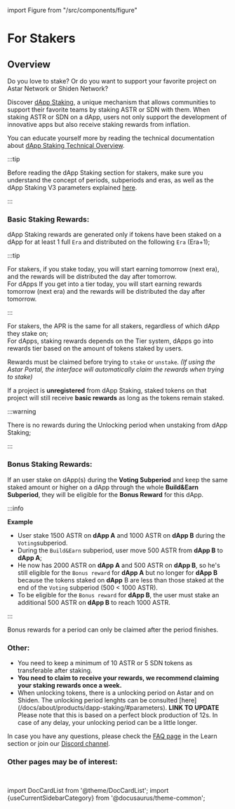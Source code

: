 import Figure from "/src/components/figure"

# For Stakers

## Overview

Do you love to stake? Or do you want to support your favorite project on Astar Network or Shiden Network? 

Discover [dApp Staking](/docs/learn/dapp-staking/index.md), a unique mechanism that allows communities to support their favorite teams by staking ASTR or SDN with them. When staking ASTR or SDN on a dApp, users not only support the development of innovative apps but also receive staking rewards from inflation.

You can educate yourself more by reading the technical documentation about [dApp Staking Technical Overview](/docs/learn/dapp-staking/dapp-staking-protocol.md).

:::tip

Before reading the dApp Staking section for stakers, make sure you understand the concept of periods, subperiods and eras, as well as the dApp Staking V3 parameters explained [here](/docs/learn/dapp-staking/index.md#understand-the-terminology-and-parameters-of-dapp-staking).

:::

### Basic Staking Rewards:

dApp Staking rewards are generated only if tokens have been staked on a dApp for at least 1 full `Era` and distributed on the following `Era` (Era+1);

:::tip

For stakers, if you stake today, you will start earning tomorrow (next era), and the rewards will be distributed the day after tomorrow.  
For dApps If you get into a tier today, you will start earning rewards tomorrow (next era) and the rewards will be distributed the day after tomorrow.

:::

For stakers, the APR is the same for all stakers, regardless of which dApp they stake on;  
For dApps, staking rewards depends on the Tier system, dApps go into rewards tier based on the amount of tokens staked by users.

Rewards must be claimed before trying to `stake` or `unstake`.
*(If using the Astar Portal, the interface will automatically claim the rewards when trying to stake)*

If a project is **unregistered** from dApp Staking, staked tokens on that project will still receive **basic rewards** as long as the tokens remain staked.

:::warning

There is no rewards during the Unlocking period when unstaking from dApp Staking;

:::

### Bonus Staking Rewards:

If an user stake on dApp(s) during the **Voting Subperiod** and keep the same staked amount or higher on a dApp through the whole **Build&Earn Subperiod**, they will be eligible for the **Bonus Reward** for this dApp.

:::info

**Example**

- User stake 1500 ASTR on **dApp A** and 1000 ASTR on **dApp B** during the `Voting`subperiod.
- During the `Build&Earn` subperiod, user move 500 ASTR from **dApp B** to **dApp A**;
- He now has 2000 ASTR on **dApp A** and 500 ASTR on **dApp B**, so he's still eligible for the `Bonus reward` for **dApp A** but no longer for **dApp B** because the tokens staked on **dApp** B are less than those staked at the end of the `Voting` subperiod (500 < 1000 ASTR).
- To be eligible for the `Bonus reward` for **dApp B**, the user must stake an additional 500 ASTR on **dApp B** to reach 1000 ASTR.

:::

Bonus rewards for a period can only be claimed after the period finishes.


### Other:

- You need to keep a minimum of 10 ASTR or 5 SDN tokens as transferable after staking.
- **You need to claim to receive your rewards, we recommend claiming your staking rewards once a week.**
- When unlocking tokens, there is a unlocking period on Astar and on Shiden. The unlocking period lenghts can be consulted [here] (/docs/about/products/dapp-staking/#parameters).  **LINK TO UPDATE**
Please note that this is based on a perfect block production of 12s. In case of any delay, your unlocking period can be a little longer.

In case you have any questions, please check the [FAQ page](/docs/learn/dapp-staking/dapp-staking-faq.md) in the Learn section or join our [Discord channel](https://discord.com/invite/astarnetwork).

### Other pages may be of interest:

<br/>

import DocCardList from '@theme/DocCardList';
import {useCurrentSidebarCategory} from '@docusaurus/theme-common';

<DocCardList items={useCurrentSidebarCategory().items}/>

